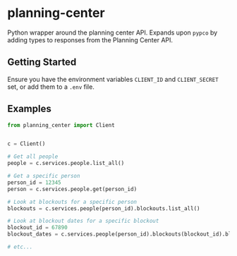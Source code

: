 # planning-center

Python wrapper around the planning center API. Expands upon `pypco` by adding types to responses from the Planning Center API.

## Getting Started

Ensure you have the environment variables `CLIENT_ID` and `CLIENT_SECRET` set, or add them to a `.env` file.

## Examples

```python
from planning_center import Client


c = Client()

# Get all people
people = c.services.people.list_all()

# Get a specific person
person_id = 12345
person = c.services.people.get(person_id)

# Look at blockouts for a specific person
blockouts = c.services.people(person_id).blockouts.list_all()

# Look at blockout dates for a specific blockout
blockout_id = 67890
blockout_dates = c.services.people(person_id).blockouts(blockout_id).blockout_dates.list_all()

# etc...
```
